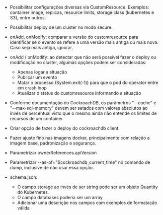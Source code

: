 

- Possibilitar configurações diversas via CustomResource. Exemplos: container image, replicas, resource limits, storage class (kubernetes e S3), entre outros.

- Possibilitar deploy de um cluster no modo secure.

- onAdd, onModify: comparar a versão do customresource para identificar se o evento se refere a uma versão mais antiga ou mais nova. Caso seja mais antiga, ignorar.

- onAdd / onModify: ao detectar que não será possível fazer o deploy ou modificação no cluster, algumas opções podem ser consideradas:
	- Apenas logar a situação
	- Publicar um evento
	- Matar o processo (System.exit(-1)) para que o pod do operator entre em crash loop
	- Atualizar o status do customresource informando a situação

- Conforme documentação do CockroachDB, os parâmetros "--cache" e "--max-sql-memory" devem ser setados com valores absolutos ao invés de percentual visto que o mesmo ainda não entende os limites de recursos de um container.

- Criar opção de fazer o deploy do cockroachdb client.

- Fazer ajuste fino nas imagens docker, principalmente com relação a imagem base, padronização e segurança.

- Parametrizar ownerReferences.apiVersion

- Parametrizar --as-of="$cockroachdb_current_time" no comando de dump, inclusive de não usar essa opção.

- schema.json: 
	- O campo storage ao invés de ser string pode ser um objeto Quantity do Kubernetes.
	- O campo databases poderia ser um array
	- Adicionar uma descrição nos campos com exemplos de formatação válida
